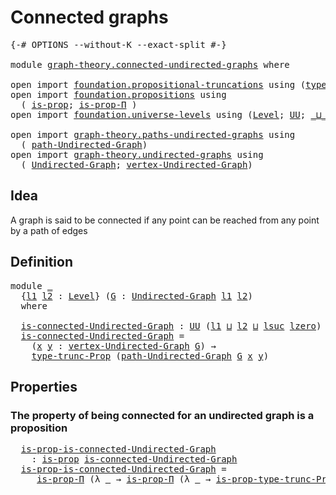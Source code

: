 # Connected graphs

<pre class="Agda"><a id="29" class="Symbol">{-#</a> <a id="33" class="Keyword">OPTIONS</a> <a id="41" class="Pragma">--without-K</a> <a id="53" class="Pragma">--exact-split</a> <a id="67" class="Symbol">#-}</a>

<a id="72" class="Keyword">module</a> <a id="79" href="graph-theory.connected-undirected-graphs.html" class="Module">graph-theory.connected-undirected-graphs</a> <a id="120" class="Keyword">where</a>

<a id="127" class="Keyword">open</a> <a id="132" class="Keyword">import</a> <a id="139" href="foundation.propositional-truncations.html" class="Module">foundation.propositional-truncations</a> <a id="176" class="Keyword">using</a> <a id="182" class="Symbol">(</a><a id="183" href="foundation.propositional-truncations.html#2034" class="Function">type-trunc-Prop</a><a id="198" class="Symbol">;</a> <a id="200" href="foundation.propositional-truncations.html#2213" class="Function">is-prop-type-trunc-Prop</a><a id="223" class="Symbol">)</a>
<a id="225" class="Keyword">open</a> <a id="230" class="Keyword">import</a> <a id="237" href="foundation.propositions.html" class="Module">foundation.propositions</a> <a id="261" class="Keyword">using</a>
  <a id="269" class="Symbol">(</a> <a id="271" href="foundation-core.propositions.html#1309" class="Function">is-prop</a><a id="278" class="Symbol">;</a> <a id="280" href="foundation-core.propositions.html#6158" class="Function">is-prop-Π</a> <a id="290" class="Symbol">)</a>
<a id="292" class="Keyword">open</a> <a id="297" class="Keyword">import</a> <a id="304" href="foundation.universe-levels.html" class="Module">foundation.universe-levels</a> <a id="331" class="Keyword">using</a> <a id="337" class="Symbol">(</a><a id="338" href="Agda.Primitive.html#597" class="Postulate">Level</a><a id="343" class="Symbol">;</a> <a id="345" href="foundation-core.universe-levels.html#235" class="Primitive">UU</a><a id="347" class="Symbol">;</a> <a id="349" href="Agda.Primitive.html#810" class="Primitive Operator">_⊔_</a><a id="352" class="Symbol">;</a> <a id="354" href="Agda.Primitive.html#780" class="Primitive">lsuc</a><a id="358" class="Symbol">;</a> <a id="360" href="Agda.Primitive.html#764" class="Primitive">lzero</a><a id="365" class="Symbol">)</a>

<a id="368" class="Keyword">open</a> <a id="373" class="Keyword">import</a> <a id="380" href="graph-theory.paths-undirected-graphs.html" class="Module">graph-theory.paths-undirected-graphs</a> <a id="417" class="Keyword">using</a>
  <a id="425" class="Symbol">(</a> <a id="427" href="graph-theory.paths-undirected-graphs.html#784" class="Datatype">path-Undirected-Graph</a><a id="448" class="Symbol">)</a>
<a id="450" class="Keyword">open</a> <a id="455" class="Keyword">import</a> <a id="462" href="graph-theory.undirected-graphs.html" class="Module">graph-theory.undirected-graphs</a> <a id="493" class="Keyword">using</a>
  <a id="501" class="Symbol">(</a> <a id="503" href="graph-theory.undirected-graphs.html#785" class="Function">Undirected-Graph</a><a id="519" class="Symbol">;</a> <a id="521" href="graph-theory.undirected-graphs.html#981" class="Function">vertex-Undirected-Graph</a><a id="544" class="Symbol">)</a>
</pre>
## Idea

A graph is said to be connected if any point can be reached from any point by a path of edges

## Definition

<pre class="Agda"><a id="678" class="Keyword">module</a> <a id="685" href="graph-theory.connected-undirected-graphs.html#685" class="Module">_</a>
  <a id="689" class="Symbol">{</a><a id="690" href="graph-theory.connected-undirected-graphs.html#690" class="Bound">l1</a> <a id="693" href="graph-theory.connected-undirected-graphs.html#693" class="Bound">l2</a> <a id="696" class="Symbol">:</a> <a id="698" href="Agda.Primitive.html#597" class="Postulate">Level</a><a id="703" class="Symbol">}</a> <a id="705" class="Symbol">(</a><a id="706" href="graph-theory.connected-undirected-graphs.html#706" class="Bound">G</a> <a id="708" class="Symbol">:</a> <a id="710" href="graph-theory.undirected-graphs.html#785" class="Function">Undirected-Graph</a> <a id="727" href="graph-theory.connected-undirected-graphs.html#690" class="Bound">l1</a> <a id="730" href="graph-theory.connected-undirected-graphs.html#693" class="Bound">l2</a><a id="732" class="Symbol">)</a>
  <a id="736" class="Keyword">where</a>

  <a id="745" href="graph-theory.connected-undirected-graphs.html#745" class="Function">is-connected-Undirected-Graph</a> <a id="775" class="Symbol">:</a> <a id="777" href="foundation-core.universe-levels.html#235" class="Primitive">UU</a> <a id="780" class="Symbol">(</a><a id="781" href="graph-theory.connected-undirected-graphs.html#690" class="Bound">l1</a> <a id="784" href="Agda.Primitive.html#810" class="Primitive Operator">⊔</a> <a id="786" href="graph-theory.connected-undirected-graphs.html#693" class="Bound">l2</a> <a id="789" href="Agda.Primitive.html#810" class="Primitive Operator">⊔</a> <a id="791" href="Agda.Primitive.html#780" class="Primitive">lsuc</a> <a id="796" href="Agda.Primitive.html#764" class="Primitive">lzero</a><a id="801" class="Symbol">)</a>
  <a id="805" href="graph-theory.connected-undirected-graphs.html#745" class="Function">is-connected-Undirected-Graph</a> <a id="835" class="Symbol">=</a>
    <a id="841" class="Symbol">(</a><a id="842" href="graph-theory.connected-undirected-graphs.html#842" class="Bound">x</a> <a id="844" href="graph-theory.connected-undirected-graphs.html#844" class="Bound">y</a> <a id="846" class="Symbol">:</a> <a id="848" href="graph-theory.undirected-graphs.html#981" class="Function">vertex-Undirected-Graph</a> <a id="872" href="graph-theory.connected-undirected-graphs.html#706" class="Bound">G</a><a id="873" class="Symbol">)</a> <a id="875" class="Symbol">→</a>
    <a id="881" href="foundation.propositional-truncations.html#2034" class="Function">type-trunc-Prop</a> <a id="897" class="Symbol">(</a><a id="898" href="graph-theory.paths-undirected-graphs.html#784" class="Datatype">path-Undirected-Graph</a> <a id="920" href="graph-theory.connected-undirected-graphs.html#706" class="Bound">G</a> <a id="922" href="graph-theory.connected-undirected-graphs.html#842" class="Bound">x</a> <a id="924" href="graph-theory.connected-undirected-graphs.html#844" class="Bound">y</a><a id="925" class="Symbol">)</a>
</pre>
## Properties

### The property of being connected for an undirected graph is a proposition

<pre class="Agda">  <a id="1035" href="graph-theory.connected-undirected-graphs.html#1035" class="Function">is-prop-is-connected-Undirected-Graph</a>
    <a id="1077" class="Symbol">:</a> <a id="1079" href="foundation-core.propositions.html#1309" class="Function">is-prop</a> <a id="1087" href="graph-theory.connected-undirected-graphs.html#745" class="Function">is-connected-Undirected-Graph</a>
  <a id="1119" href="graph-theory.connected-undirected-graphs.html#1035" class="Function">is-prop-is-connected-Undirected-Graph</a> <a id="1157" class="Symbol">=</a>
     <a id="1164" href="foundation-core.propositions.html#6158" class="Function">is-prop-Π</a> <a id="1174" class="Symbol">(λ</a> <a id="1177" href="graph-theory.connected-undirected-graphs.html#1177" class="Bound">_</a> <a id="1179" class="Symbol">→</a> <a id="1181" href="foundation-core.propositions.html#6158" class="Function">is-prop-Π</a> <a id="1191" class="Symbol">(λ</a> <a id="1194" href="graph-theory.connected-undirected-graphs.html#1194" class="Bound">_</a> <a id="1196" class="Symbol">→</a> <a id="1198" href="foundation.propositional-truncations.html#2213" class="Function">is-prop-type-trunc-Prop</a><a id="1221" class="Symbol">))</a>
</pre>